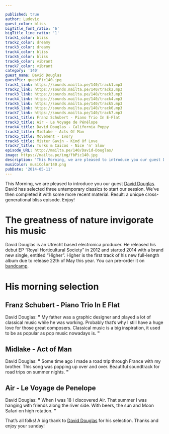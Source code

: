 ```yaml
---

published: true
author: Ludovic
guest_color: bliss
bigTitle_font_ratio: '6'
bigTitle_line_ratio: '1'
track1_color: bliss
track2_color: dreamy
track3_color: dreamy
track4_color: bliss
track5_color: bliss
track6_color: vibrant
track7_color: vibrant
category: '140'
guest_name: David Douglas
guestPic: guestPic140.jpg
track1_link: https://sounds.mailta.pe/140/track1.mp3
track2_link: https://sounds.mailta.pe/140/track2.mp3
track3_link: https://sounds.mailta.pe/140/track3.mp3
track4_link: https://sounds.mailta.pe/140/track4.mp3
track5_link: https://sounds.mailta.pe/140/track5.mp3
track6_link: https://sounds.mailta.pe/140/track6.mp3
track7_link: https://sounds.mailta.pe/140/track7.mp3
track1_title: Franz Schubert - Piano Trio In E-Flat
track3_title: Air - Le Voyage de Pénélope
track4_title: David Douglas - California Poppy
track2_title: Midlake - Acts Of Man
track5_title: Movement - Ivory
track6_title: Mister Gavin - Kind Of Love
track7_title: Turks & Caicos - Nice 'n' Slow
episode_URL: http://mailta.pe/140/David-Douglas/
image: https://mailta.pe/img/fbPic140.jpg
description: 'This Morning, we are pleased to introduce you our guest David Douglas. David has selected three untemporary classics to start our session. We’ve then completed it with some more recent material. Result: a unique cross-generational bliss episode. Enjoy!'
musiColor: musiColor140.png
pubDate: '2014-05-11'
---
```



This Morning, we are pleased to introduce you our guest [David Douglas](https://www.facebook.com/musicdaviddouglas "David Douglas' Facebook"). David has selected three untemporary classics to start our session. We've then completed it with some more recent material. Result: a unique cross-generational bliss episode. Enjoy!

# The greatness of nature invigorate his music

David Douglas is an Utrecht based electronica producer. He released his debut EP “Royal Horticultural Society” in 2012 and started 2014 with a brand new single, entitled “Higher”. Higher is the first track of his new full-length album due to release 22th of May this year. You can pre-order it on [bandcamp](http://atomnation.bandcamp.com/album/moon-observations "Pre-order now!").

# His morning selection

## Franz Schubert - Piano Trio In E Flat
David Douglas: **"** My father was a graphic designer and played a lot of classical music while he was working. Probably that’s why I still have a huge love for those great composers. Classical music is a big inspiration, it used to be as popular as pop music nowadays is. **"** 

## Midlake - Act of Man
David Douglas: **"** Some time ago I made a road trip through France with my brother. This song was popping up over and over. Beautiful soundtrack for road trips on summer nights. **"** 

## Air - Le Voyage de Penelope
David Douglas: **"** When I was 18 I discovered Air. That summer I was hanging with friends along the river side. With beers, the sun and Moon Safari on high rotation. **"** 


That’s all folks! A big thank to [David Douglas](https://www.facebook.com/musicdaviddouglas "David Douglas' Facebook") for his selection. Thanks and enjoy your sunday!
